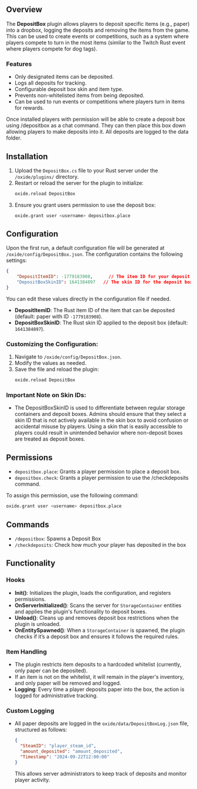 ## Overview

The **DepositBox** plugin allows players to deposit specific items (e.g., paper) into a dropbox, logging the deposits and removing the items from the game. This can be used to create events or competitions, such as a system where players compete to turn in the most items (similar to the Twitch Rust event where players compete for dog tags).

### Features
- Only designated items can be deposited.
- Logs all deposits for tracking.
- Configurable deposit box skin and item type.
- Prevents non-whitelisted items from being deposited.
- Can be used to run events or competitions where players turn in items for rewards.

Once installed players with permission will be able to create a deposit box using /depositbox as a chat command. They can then place this box down allowing players to make deposits into it. All deposits are logged to the data folder.

## Installation

1. Upload the `DepositBox.cs` file to your Rust server under the `/oxide/plugins/` directory.
2. Restart or reload the server for the plugin to initialize:
   ```bash
   oxide.reload DepositBox
   ```
3. Ensure you grant users permission to use the deposit box:
   ```bash
   oxide.grant user <username> depositbox.place
   ```

## Configuration

Upon the first run, a default configuration file will be generated at `/oxide/config/DepositBox.json`. The configuration contains the following settings:

```json
{
    "DepositItemID": -1779183908,      // The item ID for your deposit unit (default: -1779183908)
    "DepositBoxSkinID": 1641384897   // The skin ID for the deposit box
}
```

You can edit these values directly in the configuration file if needed.

- **DepositItemID**: The Rust item ID of the item that can be deposited (default: paper with ID `-1779183908`).
- **DepositBoxSkinID**: The Rust skin ID applied to the deposit box (default: `1641384897`).

### Customizing the Configuration:

1. Navigate to `/oxide/config/DepositBox.json`.
2. Modify the values as needed.
3. Save the file and reload the plugin:
   ```bash
   oxide.reload DepositBox
   ```

### Important Note on Skin IDs:
- The DepositBoxSkinID is used to differentiate between regular storage containers and deposit boxes. Admins should ensure that they select a skin ID that is not actively available in the skin box to avoid confusion or accidental misuse by players. Using a skin that is easily accessible to players could result in unintended behavior where non-deposit boxes are treated as deposit boxes.

## Permissions

- `depositbox.place`: Grants a player permission to place a deposit box.
- `depositbox.check`: Grants a player permission to use the /checkdeposits command. 

To assign this permission, use the following command:
```bash
oxide.grant user <username> depositbox.place
```

## Commands

- `/depositbox`: Spawns a Deposit Box
- `/checkdeposits`: Check how much your player has deposited in the box

## Functionality

### Hooks

- **Init()**: Initializes the plugin, loads the configuration, and registers permissions.
- **OnServerInitialized()**: Scans the server for `StorageContainer` entities and applies the plugin's functionality to deposit boxes.
- **Unload()**: Cleans up and removes deposit box restrictions when the plugin is unloaded.
- **OnEntitySpawned()**: When a `StorageContainer` is spawned, the plugin checks if it’s a deposit box and ensures it follows the required rules.

### Item Handling

- The plugin restricts item deposits to a hardcoded whitelist (currently, only paper can be deposited).
- If an item is not on the whitelist, it will remain in the player's inventory, and only paper will be removed and logged.
- **Logging**: Every time a player deposits paper into the box, the action is logged for administrative tracking.

### Custom Logging

- All paper deposits are logged in the `oxide/data/DepositBoxLog.json` file, structured as follows:
  ```json
  {
    "SteamID": "player_steam_id",
    "amount_deposited": "amount_deposited",
    "Timestamp": "2024-09-22T12:00:00"
  }
  ```
  This allows server administrators to keep track of deposits and monitor player activity.
